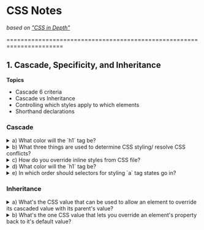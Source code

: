 # CSS Notes 

_based on ["CSS in Depth"](https://www.manning.com/books/css-in-depth-second-edition)_

======================================================================

## 1. Cascade, Specificity, and Inheritance

**Topics**
- Cascade 6 criteria
- Cascade vs Inheritance
- Controlling which styles apply to which elements
- Shorthand declarations

### Cascade 

<details>
  <summary>a) What color will the `h1` tag be?</summary>

  ```html
  <h1 id="page-title" class="title">Lel</h1>
  ```

  ```css
  h1 {
    color: red;
  }
  
  #page-title {
    color: blue;
  }
  
  .title {
    color: green;
  }
  ```

  <details><summary>Answer</summary>
    
  - Blue
  </details>
</details>

<details>
  <summary>b) What three things are used to determine CSS styling/ resolve CSS conflicts?</summary>

  - Stylesheet origin _(browser defaults aka user-agent styles and your CSS styles)_
  - Seleector Specificity _(inline, ID, class, etc)_
  - Source Order _(order in which styles are declared in the CSS file; whichever appears later in CSS file wins)_
</details>

<details>
  <summary>c) How do you override inline styles from CSS file?</summary>

  - use `!important` in the CSS file
</details>

<details>
  <summary>d) What color will the `h1` tag be?</summary>

  ```html
  <h1 class="title heading">Lel</h1>
  ```

  ```css
  .title {
    color: green;
  }

  .title.heading {
    color: red;
  }
  ```

  <details><summary>Answer</summary>
    
  - Red
  - The more "specific" the selector is or the more IDs, classes, tag names, etc it has means it takes higher precedence
  - See MDN docs - https://developer.mozilla.org/en-US/docs/Web/CSS/CSS_cascade/Specificity for more info on specificity
  </details>
</details>

<details><summary>e) In which order should selectors for styling `a` tag states go in?</summary>

  - From top to bottom: link, visited, hover, active

  ```css
  a:link {
    color: blue;
    text-decoration: none;
  }
  
  a:visited {
    color: purple;
  }
  
  a:hover {
    text-decoration: underline;
  }
  
  a:active {
    color: red;
  }
  ```
</details>

### Inheritance

<details>
  <summary>a) What's the CSS value that can be used to allow an element to override its cascaded value with its parent's value? </summary>

- Ex: Heading #1 & Heading #2 are red due to the `h1` css declaration. What can you use for Heading #2 to override the red color and use the color set by its parent, the `div`?
  ```html
  <h1>Heading #1</h1>
  <div>
    <h1>Heading #2</h2>
    <p>I'm blue</p>
  </div>
  ```

  ```css
  h1 {
    color: red
  }

  div {
    color: blue
  }
  ```

  <details><summary>Answer</summary>
    
  - use `inherit` to override a cascaded value
 
  ```css
  h1 {
    color: red
  }

  div {
    color: blue
  }

  div h1 {
    color: inherit;
  }
  ```
  </details>
</details>

<details><summary>b) What's the one CSS value that lets you override an element's property back to it's default value?</summary>

  - `initial`
</details>


